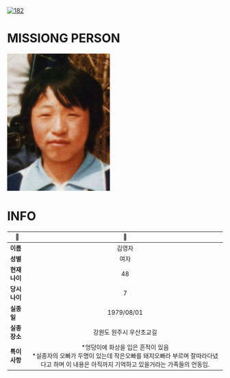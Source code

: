 [![182](https://img.shields.io/badge/%EC%8B%A4%EC%A2%85%EC%8B%A0%EA%B3%A0%EB%8A%94%20%EA%B5%AD%EB%B2%88%EC%97%86%EC%9D%B4-182-blue)](http://safe182.go.kr/index.do)

# MISSIONG PERSON

<img src="./missing_person.jpg">

# INFO

|🔑|💎|
|--|:--:|
|**이름**|김영자|
|**성별**|여자|
|**현재 나이**|48|
|**당시 나이**|7|
|**실종일**|1979/08/01|
|**실종 장소**|강원도 원주시 우산초교길 |
|**특이사항**|*엉덩이에 화상을 입은 흔적이 있음</br>*실종자의 오빠가 두명이 있는데 작은오빠를 돼지오빠라 부르며 잘따라다녔다고 하며 이 내용은 아직까지 기억하고 있을거라는 가족들의 언동임.|
